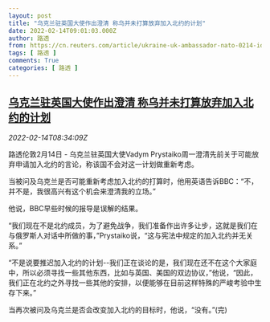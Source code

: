 ```yaml
---
layout: post
title: "乌克兰驻英国大使作出澄清 称乌并未打算放弃加入北约的计划"
date: 2022-02-14T09:01:03.000Z
author: 路透
from: https://cn.reuters.com/article/ukraine-uk-ambassador-nato-0214-idCNKBS2KJ0LM
tags: [ 路透 ]
comments: True
categories: [ 路透 ]
---
```

<!--1644829263000-->
[乌克兰驻英国大使作出澄清 称乌并未打算放弃加入北约的计划](https://cn.reuters.com/article/ukraine-uk-ambassador-nato-0214-idCNKBS2KJ0LM)
------

<div>
<div><i>2022-02-14T08:34:09Z</i></div><p>路透伦敦2月14日 - 乌克兰驻英国大使Vadym Prystaiko周一澄清先前关于可能放弃申请加入北约的言论，称该国不会对这一计划做重新考虑。</p><p>当被问及乌克兰是否可能重新考虑加入北约的打算时，他用英语告诉BBC：“不，并不是，我很高兴有这个机会来澄清我的立场。”</p><p>他说，BBC早些时候的报导是误解的结果。</p><p>“我们现在不是北约成员，为了避免战争，我们准备作出许多让步，这就是我们在与俄罗斯人对话中所做的事，”Prystaiko说，“这与宪法中规定的加入北约并无关系。”</p><p>“不是说要推迟加入北约的计划--我们正在谈论的是，我们现在还不在这个大家庭中，所以必须寻找一些其他东西，比如与英国、美国的双边协议，”他说，“因此，我们正在北约之外寻找一些其他的安排，以便能够在目前这样特殊的严峻考验中生存下来。”</p><p>当再次被问及乌克兰是否会改变加入北约的目标时，他说，“没有。”(完)</p>
</div>
